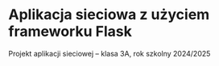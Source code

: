 # Aplikacja sieciowa z użyciem frameworku Flask

Projekt aplikacji sieciowej – klasa 3A, rok szkolny 2024/2025

